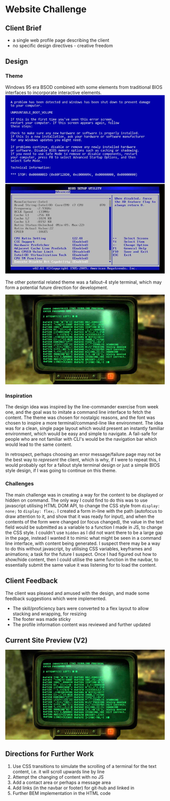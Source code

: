 # Website Challenge

## Client Brief
- a single web profile page describing the client
- no specific design directives - creative freedom

## Design
### Theme
Windows 95 era BSOD combined with some elements from traditional BIOS interfaces to incorporate interactive elements.  
![alt text](https://github.com/SchoolOfCode/w1_website-challenge-gschandan/blob/main/images/windows_bsod.jpg "Example image of windows blue screen of death")
![alt text](https://github.com/SchoolOfCode/w1_website-challenge-gschandan/blob/main/images/windows_bios.jpg "Example image of a windows BIOS interface")

The other potential related theme was a fallout-4 style terminal, which may form a potential future direction for development.  

![alt text](https://github.com/SchoolOfCode/w1_website-challenge-gschandan/blob/main/images/fallout_terminal.jpg "Example image of a fallout(game) terminal interface")

### Inspiration
The design idea was inspired by the line-commander exercise from week one, and the goal was to imitate a command line interface to fetch the content.
The theme was chosen for nostalgic reasons, and the font was chosen to inspire a more terminal/command-line like environment.
The idea was for a clean, single page layout which would present an instantly familiar environment, which would be easy and simple to navigate.
A fail-safe for people who are not familiar with CLI's would be the navigation bar which would lead to the same content.

In retrospect, perhaps choosing an error message/failure page may not be the best way to _represent_ the client, which is why, if I were to repeat this, I would probably opt for a fallout style terminal design or just a simple BIOS style design, if I was going to continue on this theme.

### Challenges 
The main challenge was in creating a way for the content to be displayed or hidden on command.
The only way I could find to do this was to use javascript utilising HTML DOM API, to change the CSS style from `display: none;` to `display: flex;`.
I created a form in-line with the path (autofocus to draw attention to it, and show that it was ready for input), and when the contents of the form were changed (or focus changed), the value in the text field would be submitted as a variable to a function I made in JS, to change the CSS style. I couldn't use `hidden` as I did not want there to be a large gap in the page, instead I wanted it to mimic what might be seen in a command line interface, with content being generated.
I suspect there may be a way to do this without javascript, by utilising CSS variables, keyframes and animations; a task for the future I suspect.
Once I had figured out how to show/hide content, then I could utilise the same function in the navbar, to essentially submit the same value it was listening for to load the content.

## Client Feedback
The client was pleased and amused with the design, and made some feedback suggestions which were implemented.
- The skill/proficiency bars were converted to a flex layout to allow stacking and wrapping, for resizing
- The footer was made sticky
- The profile information content was reviewed and further updated

## Current Site Preview (V2)
![alt text](https://github.com/SchoolOfCode/w1_website-challenge-gschandan/blob/main/images/fallout_terminal.jpg "Preview image displaying the current homepage design")

## Directions for Further Work
1. Use CSS transitions to simulate the scrolling of a terminal for the text content, i.e. it will scroll upwards line by line
2. Attempt the changing of content with no JS
3. Add a contact area or perhaps a message area
4. Add links (in the navbar or footer) for git-hub and linked in
5. Further BEM implementation in the HTML code
